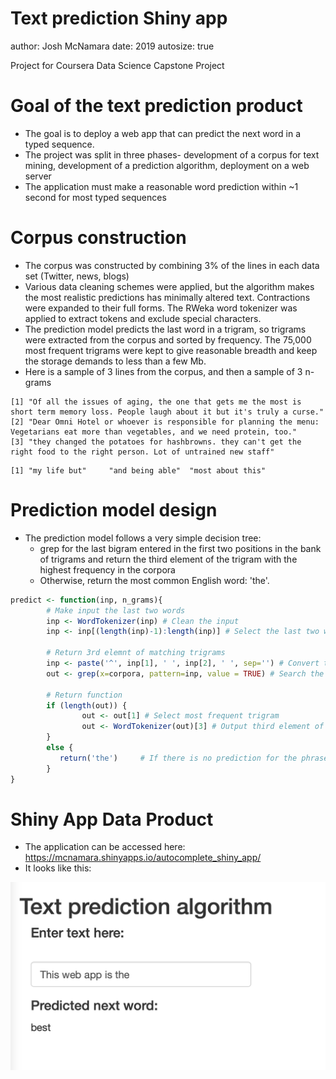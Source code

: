 <style>
body {
    overflow: scroll;
}
</style>
Text prediction Shiny app
========================================================
author: Josh McNamara
date: 2019
autosize: true

Project for Coursera Data Science Capstone Project

Goal of the text prediction product
========================================================

- The goal is to deploy a web app that can predict the next word in a typed sequence.
- The project was split in three phases- development of a corpus for text mining, development of a prediction algorithm, deployment on a web server
- The application must make a reasonable word prediction within ~1 second for most typed sequences

Corpus construction
========================================================
- The corpus was constructed by combining 3% of the lines in each data set (Twitter, news, blogs)
- Various data cleaning schemes were applied, but the algorithm makes the most realistic predictions has minimally altered text. Contractions were expanded to their full forms. The RWeka word tokenizer was applied to extract tokens and exclude special characters.
- The prediction model predicts the last word in a trigram, so trigrams were extracted from the corpus and sorted by frequency. The 75,000 most frequent trigrams were kept to give reasonable breadth and keep the storage demands to less than a few Mb.
- Here is a sample of 3 lines from the corpus, and then a sample of 3 n-grams


```
[1] "Of all the issues of aging, the one that gets me the most is short term memory loss. People laugh about it but it's truly a curse."
[2] "Dear Omni Hotel or whoever is responsible for planning the menu: Vegetarians eat more than vegetables, and we need protein, too."  
[3] "they changed the potatoes for hashbrowns. they can't get the right food to the right person. Lot of untrained new staff"           
```

```
[1] "my life but"     "and being able"  "most about this"
```

Prediction model design
========================================================
* The prediction model follows a very simple decision tree:
    - grep for the last bigram entered in the first two positions in the bank of trigrams and return the third element of the trigram with the highest frequency in the corpora
    - Otherwise, return the most common English word: 'the'.


```r
predict <- function(inp, n_grams){
        # Make input the last two words
        inp <- WordTokenizer(inp) # Clean the input
        inp <- inp[(length(inp)-1):length(inp)] # Select the last two words from the input
        
        # Return 3rd elemnt of matching trigrams
        inp <- paste('^', inp[1], ' ', inp[2], ' ', sep='') # Convert tokenized input to string
        out <- grep(x=corpora, pattern=inp, value = TRUE) # Search the trigram bank for the last two typed words
        
        # Return function
        if (length(out)) {
                out <- out[1] # Select most frequent trigram
                out <- WordTokenizer(out)[3] # Output third element of chosen trigram
        }
        else {
           return('the')     # If there is no prediction for the phrase, output the most common English word.
        }
}
```

Shiny App Data Product
========================================================
- The application can be accessed here:
https://mcnamara.shinyapps.io/autocomplete_shiny_app/
- It looks like this:


![title](data/image.png)



